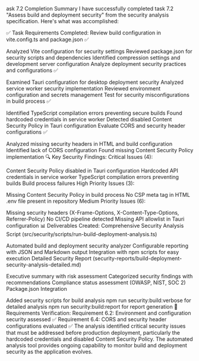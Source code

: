 ask 7.2 Completion Summary
I have successfully completed task 7.2 "Assess build and deployment security" from the security analysis specification. Here's what was accomplished:

✅ Task Requirements Completed:
Review build configuration in vite.config.ts and package.json ✅

Analyzed Vite configuration for security settings
Reviewed package.json for security scripts and dependencies
Identified compression settings and development server configuration
Analyze deployment security practices and configurations ✅

Examined Tauri configuration for desktop deployment security
Analyzed service worker security implementation
Reviewed environment configuration and secrets management
Test for security misconfigurations in build process ✅

Identified TypeScript compilation errors preventing secure builds
Found hardcoded credentials in service worker
Detected disabled Content Security Policy in Tauri configuration
Evaluate CORS and security header configurations ✅

Analyzed missing security headers in HTML and build configuration
Identified lack of CORS configuration
Found missing Content Security Policy implementation
🔍 Key Security Findings:
Critical Issues (4):

Content Security Policy disabled in Tauri configuration
Hardcoded API credentials in service worker
TypeScript compilation errors preventing builds
Build process failures
High Priority Issues (3):

Missing Content Security Policy in build process
No CSP meta tag in HTML
.env file present in repository
Medium Priority Issues (6):

Missing security headers (X-Frame-Options, X-Content-Type-Options, Referrer-Policy)
No CI/CD pipeline detected
Missing API allowlist in Tauri configuration
📊 Deliverables Created:
Comprehensive Security Analysis Script (src/security/scripts/run-build-deployment-analysis.ts)

Automated build and deployment security analyzer
Configurable reporting with JSON and Markdown output
Integration with npm scripts for easy execution
Detailed Security Report (security-reports/build-deployment-security-analysis-detailed.md)

Executive summary with risk assessment
Categorized security findings with recommendations
Compliance status assessment (OWASP, NIST, SOC 2)
Package.json Integration

Added security scripts for build analysis
npm run security:build:verbose for detailed analysis
npm run security:build:report for report generation
🎯 Requirements Verification:
Requirement 6.2: Environment and configuration security assessed ✅
Requirement 6.4: CORS and security header configurations evaluated ✅
The analysis identified critical security issues that must be addressed before production deployment, particularly the hardcoded credentials and disabled Content Security Policy. The automated analysis tool provides ongoing capability to monitor build and deployment security as the application evolves.